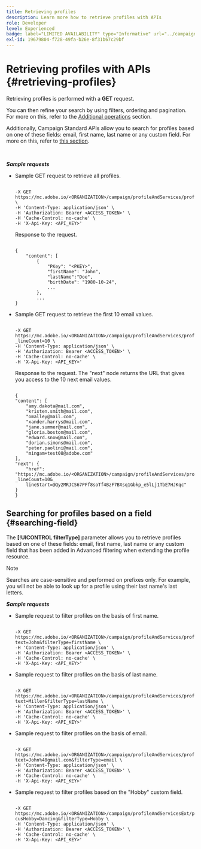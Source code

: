 ```yaml
---
title: Retrieving profiles
description: Learn more how to retrieve profiles with APIs
role: Developer
level: Experienced
badge: label="LIMITED AVAILABILITY" type="Informative" url="../campaign-standard-migration-home.md" tooltip="Restricted to Campaign Standard migrated users"
exl-id: 19679804-f728-49fa-b26e-8f31b67c29bf
---
```

# Retrieving profiles with APIs {#retrieving-profiles}

Retrieving profiles is performed with a **GET** request.

You can then refine your search by using filters, ordering and pagination. For more on this, refer to the [Additional operations](sorting.md) section.

Additionally, Campaign Standard APIs allow you to search for profiles based on one of these fields: email, first name, last name or any custom field. For more on this, refer to [this section](#searching-field).

<br/>

***Sample requests***

* Sample GET request to retrieve all profiles.

    ```

    -X GET https://mc.adobe.io/<ORGANIZATION>/campaign/profileAndServices/profile \
    -H 'Content-Type: application/json' \
    -H 'Authorization: Bearer <ACCESS_TOKEN>' \
    -H 'Cache-Control: no-cache' \
    -H 'X-Api-Key: <API_KEY>'

    ```

    Response to the request.

    ```

    {
        "content": [
            {
                "PKey": "<PKEY>",
                "firstName": "John",
                "lastName":"Doe",
                "birthDate": "1980-10-24",
                ...
            },
            ...
    }

    ```

* Sample GET request to retrieve the first 10 email values.

    ```

    -X GET https://mc.adobe.io/<ORGANIZATION>/campaign/profileAndServices/profile/email?_lineCount=10 \
    -H 'Content-Type: application/json' \
    -H 'Authorization: Bearer <ACCESS_TOKEN>' \
    -H 'Cache-Control: no-cache' \
    -H 'X-Api-Key: <API_KEY>'

    ```

    Response to the request. The "next" node returns the URL that gives you access to the 10 next email values.

    ```

    {
    "content": [
        "amy.dakota@mail.com",
        "kristen.smith@mail.com",
        "omalley@mail.com",
        "xander.harrys@mail.com",
        "jane.summer@mail.com",
        "gloria.boston@mail.com",
        "edward.snow@mail.com",
        "dorian.simons@mail.com",
        "peter.paolini@mail.com",
        "mingam+test08@adobe.com"
    ],
    "next": {
        "href": "https://mc.adobe.io/<ORGANIZATION>/campaign/profileAndServices/profile/email?_lineCount=10&_
        lineStart=@Qy2MRJCS67PFf8soTf4BzF7BXsq1Gbkp_e5lLj1TbE7HJKqc"
    }
    }

    ```

## Searching for profiles based on a field {#searching-field}

The **[!UICONTROL filterType]** parameter allows you to retrieve profiles based on one of these fields: email, first name, last name or any custom field that has been added in Advanced filtering when extending the profile resource.

>[!NOTE]
>
>Searches are case-sensitive and performed on prefixes only. For example, you will not be able to look up for a profile using their last name's last letters.

***Sample requests***

* Sample request to filter profiles on the basis of first name.

    ```

    -X GET https://mc.adobe.io/<ORGANIZATION>/campaign/profileAndServices/profile/byText?text=John&filterType=firstName \
    -H 'Content-Type: application/json' \
    -H 'Authorization: Bearer <ACCESS_TOKEN>' \
    -H 'Cache-Control: no-cache' \
    -H 'X-Api-Key: <API_KEY>'

    ```

* Sample request to filter profiles on the basis of last name.

    ```

    -X GET https://mc.adobe.io/<ORGANIZATION>/campaign/profileAndServices/profile/byText?text=Miller&filterType=lastName \
    -H 'Content-Type: application/json' \
    -H 'Authorization: Bearer <ACCESS_TOKEN>' \
    -H 'Cache-Control: no-cache' \
    -H 'X-Api-Key: <API_KEY>'

    ```

* Sample request to filter profiles on the basis of email.

    ```

    -X GET https://mc.adobe.io/<ORGANIZATION>/campaign/profileAndServices/profile/byText?text=John%40gmail.com&filterType=email \
    -H 'Content-Type: application/json' \
    -H 'Authorization: Bearer <ACCESS_TOKEN>' \
    -H 'Cache-Control: no-cache' \
    -H 'X-Api-Key: <API_KEY>'

    ```

* Sample request to filter profiles based on the "Hobby" custom field.

    ```

    -X GET https://mc.adobe.io/<ORGANIZATION>/campaign/profileAndServicesExt/profile/byText?cusHobby=Dancing&filterType=Hobby \
    -H 'Content-Type: application/json' \
    -H 'Authorization: Bearer <ACCESS_TOKEN>' \
    -H 'Cache-Control: no-cache' \
    -H 'X-Api-Key: <API_KEY>'

    ```
